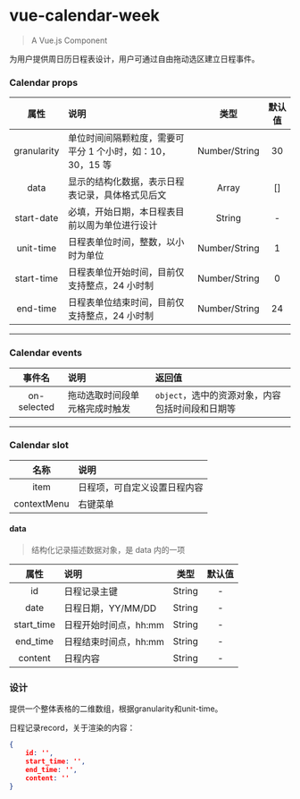 <!--
 * @Author: httishere
 * @Date: 2020-11-16 14:27:34
 * @LastEditTime: 2020-11-20 16:22:23
 * @LastEditors: Please set LastEditors
 * @Description: README
 * @FilePath: /vue-calendar-week/README.md
-->
# vue-calendar-week

> A Vue.js Component

为用户提供周日历日程表设计，用户可通过自由拖动选区建立日程事件。

### Calendar props

|    属性     | 说明                                                       |     类型      | 默认值 |
| :---------: | :--------------------------------------------------------- | :-----------: | :----: |
| granularity | 单位时间间隔颗粒度，需要可平分 1 个小时，如：10，30，15 等 | Number/String |   30   |
|    data     | 显示的结构化数据，表示日程表记录，具体格式见后文           |     Array     |   []   |
| start-date  | 必填，开始日期，本日程表目前以周为单位进行设计             |    String     |   -    |
|  unit-time  | 日程表单位时间，整数，以小时为单位                         | Number/String |   1    |
| start-time  | 日程表单位开始时间，目前仅支持整点，24 小时制              | Number/String |   0    |
|  end-time   | 日程表单位结束时间，目前仅支持整点，24 小时制              | Number/String |   24   |

---

### Calendar events

|   事件名    | 说明                           | 返回值                                           |
| :---------: | :----------------------------- | :----------------------------------------------- |
| on-selected | 拖动选取时间段单元格完成时触发 | `object`，选中的资源对象，内容包括时间段和日期等 |

---

### Calendar slot

|    名称     | 说明                         |
| :---------: | :--------------------------- |
|    item     | 日程项，可自定义设置日程内容 |
| contextMenu | 右键菜单                     |

#### data

> 结构化记录描述数据对象，是 data 内的一项

|    属性    | 说明                  |  类型  | 默认值 |
| :--------: | :-------------------- | :----: | :----: |
|     id     | 日程记录主键          | String |   -    |
|    date    | 日程日期，YY/MM/DD    | String |   -    |
| start_time | 日程开始时间点，hh:mm | String |   -    |
|  end_time  | 日程结束时间点，hh:mm | String |   -    |
|  content   | 日程内容              | String |   -    |


### 设计

提供一个整体表格的二维数组，根据granularity和unit-time。


日程记录record，关于渲染的内容：

```json
{
    id: '', 
    start_time: '', 
    end_time: '', 
    content: ''
}
```